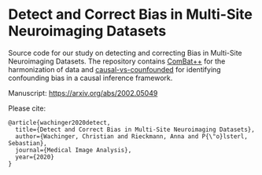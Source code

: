 # Detect and Correct Bias in Multi-Site Neuroimaging Datasets


Source code for our study on detecting and correcting Bias in Multi-Site Neuroimaging Datasets. 
The repository contains [ComBat++](ComBat++) for the harmonization of data and [causal-vs-counfounded](causal-vs-counfounded) for identifying confounding bias in a causal inference framework.

Manuscript: https://arxiv.org/abs/2002.05049

Please cite: 
```
@article{wachinger2020detect,
  title={Detect and Correct Bias in Multi-Site Neuroimaging Datasets},
  author={Wachinger, Christian and Rieckmann, Anna and P{\"o}lsterl, Sebastian},
  journal={Medical Image Analysis},
  year={2020}
}
```
